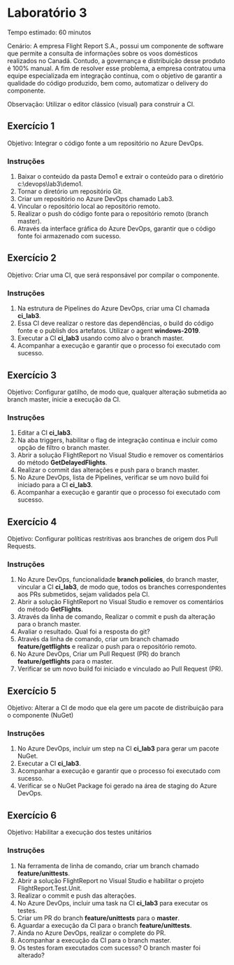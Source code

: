 # Laboratório 3

Tempo estimado: 60 minutos

Cenário: A empresa Flight Report S.A., possui um componente de software que permite a consulta de informações sobre os voos domésticos realizados no Canadá. Contudo, a governança e distribuição desse produto é 100% manual. A fim de resolver esse problema, a empresa contratou uma equipe especializada em integração contínua, com o objetivo de garantir a qualidade do código produzido, bem como, automatizar o delivery do componente.

Observação: Utilizar o editor clássico (visual) para construir a CI.

## Exercício 1
 
Objetivo: Integrar o código fonte a um repositório no Azure DevOps.

### Instruções

<ol>
    <li> Baixar o conteúdo da pasta Demo1 e extrair o conteúdo para o diretório c:\devops\lab3\demo1.
    <li> Tornar o diretório um repositório Git.
    <li> Criar um repositório no Azure DevOps chamado Lab3.
    <li> Vincular o repositório local ao repositório remoto.
    <li> Realizar o push do código fonte para o repositório remoto (branch master).
    <li> Através da interface gráfica do Azure DevOps, garantir que o código fonte foi armazenado com sucesso.
</ol>

## Exercício 2

Objetivo: Criar uma CI, que será responsável por compilar o componente.

### Instruções

<ol>
    <li> Na estrutura de Pipelines do Azure DevOps, criar uma CI chamada <b>ci_lab3</b>.
    <li> Essa CI deve realizar o restore das dependências, o build do código fonte e o publish dos artefatos. Utilizar o agent <b>windows-2019</b>.
    <li> Executar a CI <b>ci_lab3</b> usando como alvo o branch master.
    <li> Acompanhar a execução e garantir que o processo foi executado com sucesso.
</ol>

## Exercício 3

Objetivo: Configurar gatilho, de modo que, qualquer alteração submetida ao branch master, inicie a execução da CI.

### Instruções

<ol>
    <li> Editar a CI <b>ci_lab3</b>.
    <li> Na aba triggers, habilitar o flag de integração contínua e incluir como opção de filtro o branch master.
    <li> Abrir a solução FlightReport no Visual Studio e remover os comentários do método <b>GetDelayedFlights</b>.
    <li> Realizar o commit das alterações e push para o branch master.
    <li> No Azure DevOps, lista de Pipelines, verificar se um novo build foi iniciado para a CI <b>ci_lab3</b>.
    <li> Acompanhar a execução e garantir que o processo foi executado com sucesso.
</ol>

## Exercício 4

Objetivo: Configurar políticas restritivas aos branches de origem dos Pull Requests.

### Instruções

<ol>
    <li> No Azure DevOps, funcionalidade <b>branch policies</b>, do branch master, vincular a CI <b>ci_lab3</b>, de modo que, todos os branches correspondentes aos PRs submetidos, sejam validados pela CI.
    <li> Abrir a solução FlightReport no Visual Studio e remover os comentários do método <b>GetFlights</b>.
    <li> Através da linha de comando, Realizar o commit e push da alteração para o branch master.
    <li> Avaliar o resultado. Qual foi a resposta do git?
    <li> Através da linha de comando, criar um branch chamado <b>feature/getflights</b> e realizar o push para o repositório remoto.
    <li> No Azure DevOps, Criar um Pull Request (PR) do branch <b>feature/getflights</b> para o master.
    <li> Verificar se um novo build foi iniciado e vinculado ao Pull Request (PR).
</ol>

## Exercício 5

Objetivo: Alterar a CI de modo que ela gere um pacote de distribuição para o componente (NuGet)

### Instruções

<ol>
    <li> No Azure DevOps, incluir um step na CI <b>ci_lab3</b> para gerar um pacote NuGet.
    <li> Executar a CI <b>ci_lab3</b>.
    <li> Acompanhar a execução e garantir que o processo foi executado com sucesso.
    <li> Verificar se o NuGet Package foi gerado na área de staging do Azure DevOps.
</ol>

## Exercício 6

Objetivo: Habilitar a execução dos testes unitários

### Instruções

<ol>
    <li> Na ferramenta de linha de comando, criar um branch chamado <b>feature/unittests</b>.
    <li> Abrir a solução FlightReport no Visual Studio e habilitar o projeto FlightReport.Test.Unit.
    <li> Realizar o commit e push das alterações.
    <li> No Azure DevOps, incluir uma task na CI <b>ci_lab3</b> para executar os testes.
    <li> Criar um PR do branch <b>feature/unittests</b> para o <b>master</b>.
    <li> Aguardar a execução da CI para o branch <b>feature/unittests</b>.
    <li> Ainda no Azure DevOps, realizar o complete do PR.
    <li> Acompanhar a execução da CI para o branch master.
    <li> Os testes foram executados com sucesso? O branch master foi alterado?
</ol>

